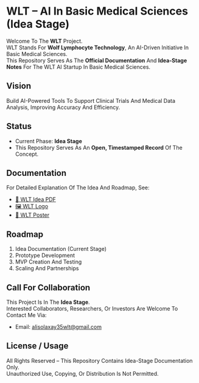 # WLT – AI In Basic Medical Sciences (Idea Stage)

Welcome To The **WLT** Project.  
WLT Stands For **Wolf Lymphocyte Technology**, An AI-Driven Initiative In Basic Medical Sciences.  
This Repository Serves As The **Official Documentation** And **Idea-Stage Notes** For The WLT AI Startup In Basic Medical Sciences.

## Vision
Build AI-Powered Tools To Support Clinical Trials And Medical Data Analysis, Improving Accuracy And Efficiency.

## Status
- Current Phase: **Idea Stage**
- This Repository Serves As An **Open, Timestamped Record** Of The Concept.

## Documentation
For Detailed Explanation Of The Idea And Roadmap, See:  
- [📄 WLT Idea PDF](https://github.com/AliSolaxay35/WLT-Startup-Docs/blob/main/WLT_Idea.pdf)  
- [🖼️ WLT Logo](https://github.com/AliSolaxay35/WLT-Startup-Docs/blob/main/WLT_Logo.jpg)
- [🧠 WLT Poster](https://github.com/AliSolaxay35/WLT-Startup-Docs/blob/main/WLT_Poster.png)

## Roadmap
1. Idea Documentation (Current Stage)  
2. Prototype Development  
3. MVP Creation And Testing  
4. Scaling And Partnerships  

## Call For Collaboration
This Project Is In The **Idea Stage**.  
Interested Collaborators, Researchers, Or Investors Are Welcome To Contact Me Via:  
- Email: alisolaxay35wlt@gmail.com  

## License / Usage
All Rights Reserved – This Repository Contains Idea-Stage Documentation Only.  
Unauthorized Use, Copying, Or Distribution Is Not Permitted. 

